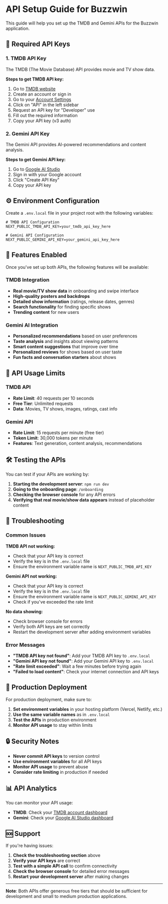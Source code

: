 # API Setup Guide for Buzzwin

This guide will help you set up the TMDB and Gemini APIs for the Buzzwin application.

## 🔑 Required API Keys

### 1. TMDB API Key

The TMDB (The Movie Database) API provides movie and TV show data.

**Steps to get TMDB API key:**

1. Go to [TMDB website](https://www.themoviedb.org/)
2. Create an account or sign in
3. Go to your [Account Settings](https://www.themoviedb.org/settings/api)
4. Click on "API" in the left sidebar
5. Request an API key for "Developer" use
6. Fill out the required information
7. Copy your API key (v3 auth)

### 2. Gemini API Key

The Gemini API provides AI-powered recommendations and content analysis.

**Steps to get Gemini API key:**

1. Go to [Google AI Studio](https://makersuite.google.com/app/apikey)
2. Sign in with your Google account
3. Click "Create API Key"
4. Copy your API key

## ⚙️ Environment Configuration

Create a `.env.local` file in your project root with the following variables:

```env
# TMDB API Configuration
NEXT_PUBLIC_TMDB_API_KEY=your_tmdb_api_key_here

# Gemini API Configuration
NEXT_PUBLIC_GEMINI_API_KEY=your_gemini_api_key_here
```

## 🚀 Features Enabled

Once you've set up both APIs, the following features will be available:

### TMDB Integration

- **Real movie/TV show data** in onboarding and swipe interface
- **High-quality posters and backdrops**
- **Detailed show information** (ratings, release dates, genres)
- **Search functionality** for finding specific shows
- **Trending content** for new users

### Gemini AI Integration

- **Personalized recommendations** based on user preferences
- **Taste analysis** and insights about viewing patterns
- **Smart content suggestions** that improve over time
- **Personalized reviews** for shows based on user taste
- **Fun facts and conversation starters** about shows

## 🔧 API Usage Limits

### TMDB API

- **Rate Limit**: 40 requests per 10 seconds
- **Free Tier**: Unlimited requests
- **Data**: Movies, TV shows, images, ratings, cast info

### Gemini API

- **Rate Limit**: 15 requests per minute (free tier)
- **Token Limit**: 30,000 tokens per minute
- **Features**: Text generation, content analysis, recommendations

## 🛠️ Testing the APIs

You can test if your APIs are working by:

1. **Starting the development server**: `npm run dev`
2. **Going to the onboarding page**: `/onboarding`
3. **Checking the browser console** for any API errors
4. **Verifying that real movie/show data appears** instead of placeholder content

## 🐛 Troubleshooting

### Common Issues

**TMDB API not working:**

- Check that your API key is correct
- Verify the key is in the `.env.local` file
- Ensure the environment variable name is `NEXT_PUBLIC_TMDB_API_KEY`

**Gemini API not working:**

- Check that your API key is correct
- Verify the key is in the `.env.local` file
- Ensure the environment variable name is `NEXT_PUBLIC_GEMINI_API_KEY`
- Check if you've exceeded the rate limit

**No data showing:**

- Check browser console for errors
- Verify both API keys are set correctly
- Restart the development server after adding environment variables

### Error Messages

- **"TMDB API key not found"**: Add your TMDB API key to `.env.local`
- **"Gemini API key not found"**: Add your Gemini API key to `.env.local`
- **"Rate limit exceeded"**: Wait a few minutes before trying again
- **"Failed to load content"**: Check your internet connection and API keys

## 📱 Production Deployment

For production deployment, make sure to:

1. **Set environment variables** in your hosting platform (Vercel, Netlify, etc.)
2. **Use the same variable names** as in `.env.local`
3. **Test the APIs** in production environment
4. **Monitor API usage** to stay within limits

## 🔒 Security Notes

- **Never commit API keys** to version control
- **Use environment variables** for all API keys
- **Monitor API usage** to prevent abuse
- **Consider rate limiting** in production if needed

## 📊 API Analytics

You can monitor your API usage:

- **TMDB**: Check your [TMDB account dashboard](https://www.themoviedb.org/settings/api)
- **Gemini**: Check your [Google AI Studio dashboard](https://makersuite.google.com/app/apikey)

## 🆘 Support

If you're having issues:

1. **Check the troubleshooting section** above
2. **Verify your API keys** are correct
3. **Test with a simple API call** to confirm connectivity
4. **Check the browser console** for detailed error messages
5. **Restart your development server** after making changes

---

**Note**: Both APIs offer generous free tiers that should be sufficient for development and small to medium production applications.

